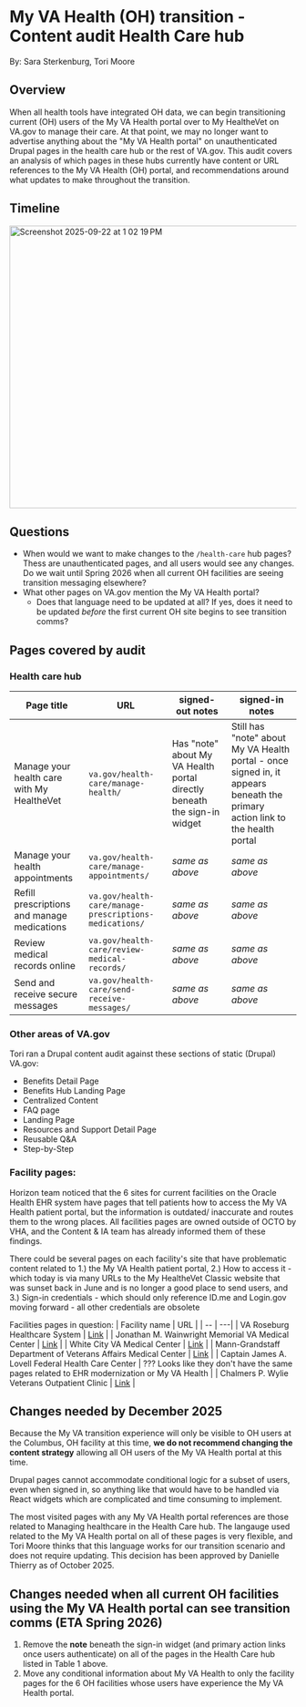 # My VA Health (OH) transition - Content audit Health Care hub
By: Sara Sterkenburg, Tori Moore

## Overview
When all health tools have integrated OH data, we can begin transitioning current (OH) users of the My VA Health portal over to My HealtheVet on VA.gov to manage their care. At that point, we may no longer want to advertise anything about the "My VA Health portal" on unauthenticated Drupal pages in the health care hub or the rest of VA.gov. This audit covers an analysis of which pages in these hubs currently have content or URL references to the My VA Health (OH) portal, and recommendations around what updates to make throughout the transition.

## Timeline
<img width="1034" height="496" alt="Screenshot 2025-09-22 at 1 02 19 PM" src="https://github.com/user-attachments/assets/2eda7a16-f1a4-4e72-90cb-b16ee0a242d8" />

## Questions
* When would we want to make changes to the `/health-care` hub pages? Thess are unauthenticated pages, and all users would see any changes. Do we wait until Spring 2026 when all current OH facilities are seeing transition messaging elsewhere?
* What other pages on VA.gov mention the My VA Health portal?
  * Does that language need to be updated at all? If yes, does it need to be updated _before_ the first current OH site begins to see transition comms?

## Pages covered by audit

### Health care hub
|Page title | URL| signed-out notes| signed-in notes |
|--------|-------|-------|-----|
| Manage your health care with My HealtheVet| `va.gov/health-care/manage-health/` | Has "note" about My VA Health portal directly beneath the sign-in widget| Still has "note" about My VA Health portal - once signed in, it appears beneath the primary action link to the health portal |
| Manage your health appointments | `va.gov/health-care/manage-appointments/` | _same as above_ | _same as above_  |
| Refill prescriptions and manage medications | `va.gov/health-care/manage-prescriptions-medications/` | _same as above_ | _same as above_ |
| Review medical records online | `va.gov/health-care/review-medical-records/` | _same as above_ | _same as above_ |
| Send and receive secure messages | `va.gov/health-care/send-receive-messages/` | _same as above_ | _same as above_ |

### Other areas of VA.gov
Tori ran a Drupal content audit against these sections of static (Drupal) VA.gov: 
* Benefits Detail Page
* Benefits Hub Landing Page
* Centralized Content
* FAQ page
* Landing Page
* Resources and Support Detail Page
* Reusable Q&A
* Step-by-Step

### Facility pages: 
Horizon team noticed that the 6 sites for current facilities on the Oracle Health EHR system have pages that tell patients how to access the My VA Health patient portal, but the information is outdated/ inaccurate and routes them to the wrong places. All facilities pages are owned outside of OCTO by VHA, and the Content & IA team has already informed them of these findings. 

There could be several pages on each facility's site that have problematic content related to 
1.) the My VA Health patient portal, 
2.) How to access it - which today is via many URLs to the My HealtheVet Classic website that was sunset back in June and is no longer a good place to send users, and 
3.) Sign-in credentials - which should only reference ID.me and Login.gov moving forward - all other credentials are obsolete

Facilities pages in question: 
| Facility name | URL | 
| -- | ---|
| VA Roseburg Healthcare System | [Link](https://www.va.gov/roseburg-health-care/programs/my-va-health/) | 
| Jonathan M. Wainwright Memorial VA Medical Center | [Link](https://www.va.gov/walla-walla-health-care/programs/my-va-health/) | 
| White City VA Medical Center | [Link](https://www.va.gov/southern-oregon-health-care/programs/my-va-health/) |
| Mann-Grandstaff Department of Veterans Affairs Medical Center | [Link](https://www.va.gov/spokane-health-care/programs/my-va-health/) |
| Captain James A. Lovell Federal Health Care Center | ??? Looks like they don't have the same pages related to EHR modernization or My VA Health |
| Chalmers P. Wylie Veterans Outpatient Clinic | [Link](https://www.va.gov/central-ohio-health-care/programs/my-va-health/) |

## Changes needed by December 2025
Because the My VA transition experience will only be visible to OH users at the Columbus, OH facility at this time, **we do not recommend changing the content strategy** allowing all OH users of the My VA Health portal at this time. 

Drupal pages cannot accommodate conditional logic for a subset of users, even when signed in, so anything like that would have to be handled via React widgets which are complicated and time consuming to implement. 

The most visited pages with any My VA Health portal references are those related to Managing healthcare in the Health Care hub. The langauge used related to the My VA Health portal on all of these pages is very flexible, and Tori Moore thinks that this language works for our transition scenario and does not require updating. This decision has been approved by Danielle Thierry as of October 2025. 

## Changes needed when all current OH facilities using the My VA Health portal can see transition comms (ETA Spring 2026) 
1. Remove the **note** beneath the sign-in widget (and primary action links once users authenticate) on all of the pages in the Health Care hub listed in Table 1 above.
2. Move any conditional information about My VA Health to only the facility pages for the 6 OH facilities whose users have experience the My VA Health portal.

